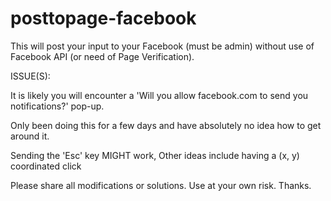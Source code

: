 # posttopage-facebook
This will post your input to your Facebook (must be admin) without use of Facebook API (or need of Page Verification). 

ISSUE(S):
  
  It is likely you will encounter a 'Will you allow facebook.com to send you notifications?' pop-up. 
  
  Only been doing this for a few days and have absolutely no idea how to get around it.  
  
  Sending the 'Esc' key MIGHT work, Other ideas include having a (x, y) coordinated click 



Please share all modifications or solutions. Use at your own risk. Thanks.
